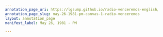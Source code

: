 ```yaml
---
annotation_page_uri: https://lgsump.github.io/radio-venceremos-english/annotations/may-26-1981-pm-canvas-1-radio-venceremos.json
annotation_page_slug: may-26-1981-pm-canvas-1-radio-venceremos
layout: annotation_page
manifest_label: May 26, 1981 - PM

---
```

